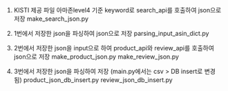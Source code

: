 1. KISTI 제공 파일 아마존level4 기준 keyword로 search_api를 호출하여 json으로 저장
make_search_json.py

2. 1번에서 저장한 json을 파싱하여 json으로 저장
parsing_input_asin_dict.py

3. 2번에서 저장한 json을 input으로 하여 product_api와 review_api를 호출하여 json으로 저장
make_product_json.py
make_review_json.py

4. 3번에서 저장한 json을 파싱하여 저장 (main.py에서는 csv > DB insert로 변경됨)
product_json_db_insert.py
review_json_db_insert.py